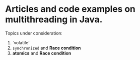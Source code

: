 # Articles and code examples on multithreading in Java.
Topics under consideration:
1. 'volatile'
2. `synchronized` and **Race condition**
3. **atomics** and **Race condition**